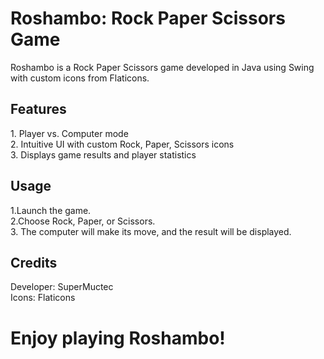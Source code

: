 <h1> Roshambo: Rock Paper Scissors Game </h1>
Roshambo is a Rock Paper Scissors game developed in Java using Swing with custom icons from Flaticons.

<h2>Features</h2>
1. Player vs. Computer mode<br>
2. Intuitive UI with custom Rock, Paper, Scissors icons<br>
3. Displays game results and player statistics<br>

<h2>Usage</h2>
1.Launch the game.<br>
2.Choose Rock, Paper, or Scissors.<br>
3. The computer will make its move, and the result will be displayed.<br>

<h2>Credits</h2>
Developer: SuperMuctec<br>
Icons: Flaticons

<h1>Enjoy playing Roshambo!<h1>
